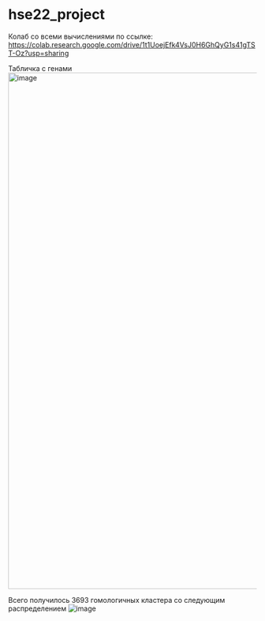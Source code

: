 # hse22_project

Колаб со всеми вычислениями по ссылке: https://colab.research.google.com/drive/1t1UoejEfk4VsJ0H6GhQyG1s41gTST-Oz?usp=sharing

Табличка с генами
<img width="1047" alt="image" src="https://user-images.githubusercontent.com/67228547/173439660-c9e706c4-24de-4e2f-9bdd-fb785c7c42cb.png">

Всего получилось 3693 гомологичных кластера со следующим распределением 
![image](https://user-images.githubusercontent.com/67228547/173440373-50b66e93-df13-44d5-81e8-243ac08b3069.png)

